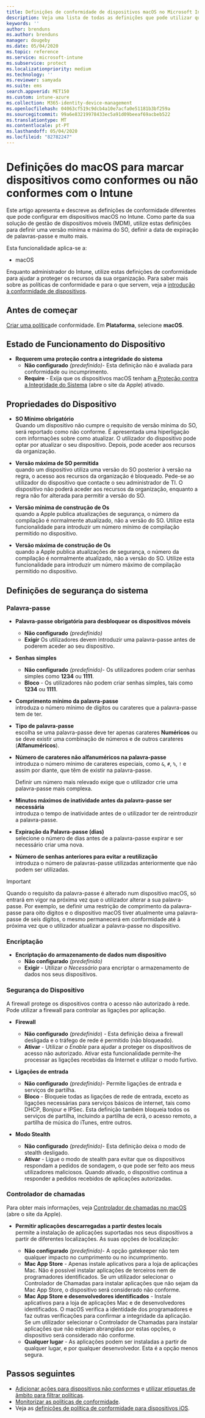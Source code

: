 ```yaml
---
title: Definições de conformidade de dispositivos macOS no Microsoft Intune – Azure | Microsoft Docs
description: Veja uma lista de todas as definições que pode utilizar quando define a conformidade para os seus dispositivos macOS no Microsoft Intune. Exija a proteção de integridade do sistema da Apple, defina as restrições de palavra-passe, exija uma firewall, permita o controlador de chamadas e muito mais.
keywords: ''
author: brenduns
ms.author: brenduns
manager: dougeby
ms.date: 05/04/2020
ms.topic: reference
ms.service: microsoft-intune
ms.subservice: protect
ms.localizationpriority: medium
ms.technology: ''
ms.reviewer: samyada
ms.suite: ems
search.appverid: MET150
ms.custom: intune-azure
ms.collection: M365-identity-device-management
ms.openlocfilehash: 04063cf519c9dcb4a10e7acfa0e51181b3bf259a
ms.sourcegitcommit: 99a6e83219978433ec5a91d09beeaf69acbeb522
ms.translationtype: MT
ms.contentlocale: pt-PT
ms.lasthandoff: 05/04/2020
ms.locfileid: "82782247"
---
```

# <a name="macos-settings-to-mark-devices-as-compliant-or-not-compliant-using-intune"></a>Definições do macOS para marcar dispositivos como conformes ou não conformes com o Intune

Este artigo apresenta e descreve as definições de conformidade diferentes que pode configurar em dispositivos macOS no Intune. Como parte da sua solução de gestão de dispositivos móveis (MDM), utilize estas definições para definir uma versão mínima e máxima do SO, definir a data de expiração de palavras-passe e muito mais.

Esta funcionalidade aplica-se a:

- macOS

Enquanto administrador do Intune, utilize estas definições de conformidade para ajudar a proteger os recursos da sua organização. Para saber mais sobre as políticas de conformidade e para o que servem, veja a [introdução à conformidade de dispositivos](device-compliance-get-started.md).

## <a name="before-you-begin"></a>Antes de começar

[Criar uma política](create-compliance-policy.md#create-the-policy)de conformidade. Em **Plataforma**, selecione **macOS**.

## <a name="device-health"></a>Estado de Funcionamento do Dispositivo

- **Requerem uma proteção contra a integridade do sistema**  
  - **Não configurado** *(predefinido)*- Esta definição não é avaliada para conformidade ou incumprimento.
  - **Require** - Exija que os dispositivos macOS tenham [a Proteção contra a Integridade do Sistema](https://support.apple.com/HT204899) (abre o site da Apple) ativado.  

## <a name="device-properties"></a>Propriedades do Dispositivo

- **SO Mínimo obrigatório**  
  Quando um dispositivo não cumpre o requisito de versão mínima do SO, será reportado como não conforme. É apresentada uma hiperligação com informações sobre como atualizar. O utilizador do dispositivo pode optar por atualizar o seu dispositivo. Depois, pode aceder aos recursos da organização.

- **Versão máxima de SO permitida**  
  quando um dispositivo utiliza uma versão do SO posterior à versão na regra, o acesso aos recursos da organização é bloqueado. Pede-se ao utilizador do dispositivo que contacte o seu administrador de TI. O dispositivo não poderá aceder aos recursos da organização, enquanto a regra não for alterada para permitir a versão do SO.

- **Versão mínima de construção de Os**  
  quando a Apple publica atualizações de segurança, o número da compilação é normalmente atualizado, não a versão do SO. Utilize esta funcionalidade para introduzir um número mínimo de compilação permitido no dispositivo.

- **Versão máxima de construção de Os**  
  quando a Apple publica atualizações de segurança, o número da compilação é normalmente atualizado, não a versão do SO. Utilize esta funcionalidade para introduzir um número máximo de compilação permitido no dispositivo.

## <a name="system-security-settings"></a>Definições de segurança do sistema

### <a name="password"></a>Palavra-passe

- **Palavra-passe obrigatória para desbloquear os dispositivos móveis**  
  - **Não configurado** *(predefinido)*
  - **Exigir** Os utilizadores devem introduzir uma palavra-passe antes de poderem aceder ao seu dispositivo.

- **Senhas simples**  
  - **Não configurado** *(predefinido)*- Os utilizadores podem criar senhas simples como **1234** ou **1111**.
  - **Bloco** - Os utilizadores não podem criar senhas simples, tais como **1234** ou **1111**.

- **Comprimento mínimo da palavra-passe**  
  introduza o número mínimo de dígitos ou carateres que a palavra-passe tem de ter.

- **Tipo de palavra-passe**  
  escolha se uma palavra-passe deve ter apenas carateres **Numéricos** ou se deve existir uma combinação de números e de outros carateres (**Alfanuméricos**).

- **Número de carateres não alfanuméricos na palavra-passe**  
  introduza o número mínimo de carateres especiais, como `&`, `#`, `%`, `!` e assim por diante, que têm de existir na palavra-passe.

  Definir um número mais relevado exige que o utilizador crie uma palavra-passe mais complexa.

- **Minutos máximos de inatividade antes da palavra-passe ser necessária**  
  introduza o tempo de inatividade antes de o utilizador ter de reintroduzir a palavra-passe.

- **Expiração da Palavra-passe (dias)**  
  selecione o número de dias antes de a palavra-passe expirar e ser necessário criar uma nova.

- **Número de senhas anteriores para evitar a reutilização**  
  introduza o número de palavras-passe utilizadas anteriormente que não podem ser utilizadas.
> [!IMPORTANT]
> Quando o requisito da palavra-passe é alterado num dispositivo macOS, só entrará em vigor na próxima vez que o utilizador alterar a sua palavra-passe. Por exemplo, se definir uma restrição de comprimento da palavra-passe para oito dígitos e o dispositivo macOS tiver atualmente uma palavra-passe de seis dígitos, o mesmo permanecerá em conformidade até à próxima vez que o utilizador atualizar a palavra-passe no dispositivo.

### <a name="encryption"></a>Encriptação

- **Encriptação do armazenamento de dados num dispositivo**  
  - **Não configurado** *(predefinido)*
  - **Exigir** - Utilizar *o Necessário* para encriptar o armazenamento de dados nos seus dispositivos.

### <a name="device-security"></a>Segurança do Dispositivo

A firewall protege os dispositivos contra o acesso não autorizado à rede. Pode utilizar a firewall para controlar as ligações por aplicação. 

- **Firewall**  
  - **Não configurado** *(predefinido*) - Esta definição deixa a firewall desligada e o tráfego de rede é permitido (não bloqueado).
  - **Ativar** - Utilizar *o Enable* para ajudar a proteger os dispositivos de acesso não autorizado. Ativar esta funcionalidade permite-lhe processar as ligações recebidas da Internet e utilizar o modo furtivo. 

- **Ligações de entrada**  
  - **Não configurado** *(predefinido)*- Permite ligações de entrada e serviços de partilha.
  - **Bloco** - Bloqueie todas as ligações de rede de entrada, exceto as ligações necessárias para serviços básicos de internet, tais como DHCP, Bonjour e IPSec. Esta definição também bloqueia todos os serviços de partilha, incluindo a partilha de ecrã, o acesso remoto, a partilha de música do iTunes, entre outros.  

- **Modo Stealth**  
  - **Não configurado** *(predefinido)*- Esta definição deixa o modo de stealth desligado.
  - **Ativar** - Ligue o modo de stealth para evitar que os dispositivos respondam a pedidos de sondagem, o que pode ser feito aos meus utilizadores maliciosos. Quando ativado, o dispositivo continua a responder a pedidos recebidos de aplicações autorizadas.  

### <a name="gatekeeper"></a>Controlador de chamadas

Para obter mais informações, veja [Controlador de chamadas no macOS](https://support.apple.com/HT202491) (abre o site da Apple).

- **Permitir aplicações descarregadas a partir destes locais**  
  permite a instalação de aplicações suportadas nos seus dispositivos a partir de diferentes localizações. As suas opções de localização:

  - **Não configurado** *(predefinido)*- A opção gatekeeper não tem qualquer impacto no cumprimento ou no incumprimento.  
  - **Mac App Store** - Apenas instale aplicativos para a loja de aplicações Mac. Não é possível instalar aplicações de terceiros nem de programadores identificados. Se um utilizador selecionar o Controlador de Chamadas para instalar aplicações que não sejam da Mac App Store, o dispositivo será considerado não conforme.
  - **Mac App Store e desenvolvedores identificados** - Instale aplicativos para a loja de aplicações Mac e de desenvolvedores identificados. O macOS verifica a identidade dos programadores e faz outras verificações para confirmar a integridade da aplicação. Se um utilizador selecionar o Controlador de Chamadas para instalar aplicações que não estejam abrangidas por estas opções, o dispositivo será considerado não conforme.
  - **Qualquer lugar** - As aplicações podem ser instaladas a partir de qualquer lugar, e por qualquer desenvolvedor. Esta é a opção menos segura.
 

## <a name="next-steps"></a>Passos seguintes

- [Adicionar ações para dispositivos não conformes](actions-for-noncompliance.md) e [utilizar etiquetas de âmbito para filtrar políticas](../fundamentals/scope-tags.md).
- [Monitorizar as políticas de conformidade](compliance-policy-monitor.md).
- Veja as [definições de política de conformidade para dispositivos iOS](compliance-policy-create-ios.md).